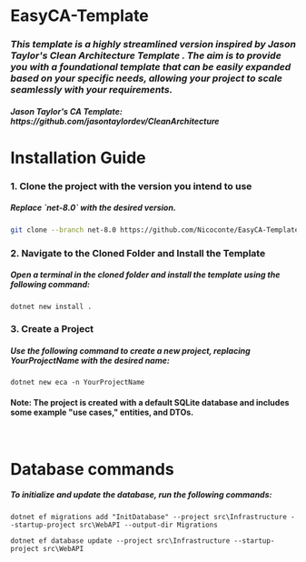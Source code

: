 <h1>EasyCA-Template</h1>
<h3><i>This template is a highly streamlined version inspired by Jason Taylor's Clean Architecture Template . The aim is to provide you with a foundational template that can be easily expanded based on your specific needs, allowing your project to scale seamlessly with your requirements.</i></h3>

<h5>Jason Taylor's CA Template: https://github.com/jasontaylordev/CleanArchitecture </h5>

<h1>Installation Guide</h1>

<h3>1. Clone the project with the version you intend to use</h3>

<h5>Replace `net-8.0` with the desired version.</h5>

```bash
git clone --branch net-8.0 https://github.com/Nicoconte/EasyCA-Template
```

<h3>2. Navigate to the Cloned Folder and Install the Template</h3>

<h5>Open a terminal in the cloned folder and install the template using the following command:</h5>

```
dotnet new install .
```

<h3>3. Create a Project</h3>

<h5>Use the following command to create a new project, replacing YourProjectName with the desired name:</h5>

```
dotnet new eca -n YourProjectName
```

<h4>Note: The project is created with a default SQLite database and includes some example "use cases," entities, and DTOs.</h4>

<br>

<h1>Database commands</h1>

<h5>To initialize and update the database, run the following commands:</h5>

```
dotnet ef migrations add "InitDatabase" --project src\Infrastructure --startup-project src\WebAPI --output-dir Migrations
```

```
dotnet ef database update --project src\Infrastructure --startup-project src\WebAPI
```
